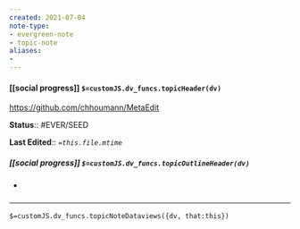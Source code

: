 ```yaml
---
created: 2021-07-04
note-type: 
- evergreen-note
- topic-note
aliases:
- 
---
```

 
#### [[social progress]] `$=customJS.dv_funcs.topicHeader(dv)`
https://github.com/chhoumann/MetaEdit

**Status**:: #EVER/SEED

**Last Edited**:: *`=this.file.mtime`*

##### [[social progress]] `$=customJS.dv_funcs.topicOutlineHeader(dv)`
- 

### <hr class="dataviews"/>

`$=customJS.dv_funcs.topicNoteDataviews({dv, that:this})`